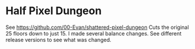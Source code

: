 # Half Pixel Dungeon
See https://github.com/00-Evan/shattered-pixel-dungeon
Cuts the original 25 floors down to just 15. I made several balance changes. See different release versions to see what was changed.
